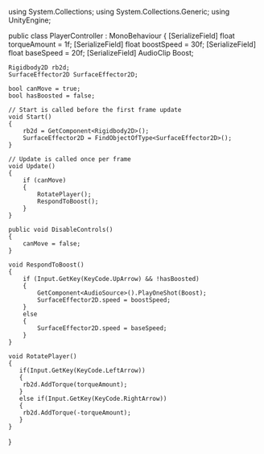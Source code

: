 using System.Collections;
using System.Collections.Generic;
using UnityEngine;

public class PlayerController : MonoBehaviour
{
    [SerializeField] float torqueAmount = 1f;
    [SerializeField] float boostSpeed = 30f;
    [SerializeField] float baseSpeed = 20f;
    [SerializeField] AudioClip Boost;

    Rigidbody2D rb2d;
    SurfaceEffector2D SurfaceEffector2D;

    bool canMove = true;
    bool hasBoosted = false;

    // Start is called before the first frame update
    void Start()
    {
        rb2d = GetComponent<Rigidbody2D>();
        SurfaceEffector2D = FindObjectOfType<SurfaceEffector2D>();
    }

    // Update is called once per frame
    void Update()
    {
        if (canMove)
        {
            RotatePlayer();
            RespondToBoost();
        }
    }

    public void DisableControls()
    {
        canMove = false;
    }

    void RespondToBoost()
    {
        if (Input.GetKey(KeyCode.UpArrow) && !hasBoosted)
        {
            GetComponent<AudioSource>().PlayOneShot(Boost);
            SurfaceEffector2D.speed = boostSpeed;
        }
        else
        {
            SurfaceEffector2D.speed = baseSpeed;
        }
    }

    void RotatePlayer()
    {
       if(Input.GetKey(KeyCode.LeftArrow))
       {
        rb2d.AddTorque(torqueAmount);
       } 
       else if(Input.GetKey(KeyCode.RightArrow))
       {
        rb2d.AddTorque(-torqueAmount);
       }
    }
}
